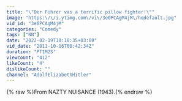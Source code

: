 ```yaml
---
title: "\"Der Führer vas a terrific pillow fighter!\""
image: "https:\/\/i.ytimg.com\/vi\/3e0PCAgM4jM\/hqdefault.jpg"
vid_id: "3e0PCAgM4jM"
categories: "Comedy"
tags: ["NN"]
date: "2022-02-19T10:18:35+03:00"
vid_date: "2011-10-16T00:42:34Z"
duration: "PT1M2S"
viewcount: "412"
likeCount: "4"
dislikeCount: ""
channel: "AdolfElizabethHitler"
---
```

{% raw %}From NAZTY NUISANCE (1943).{% endraw %}

